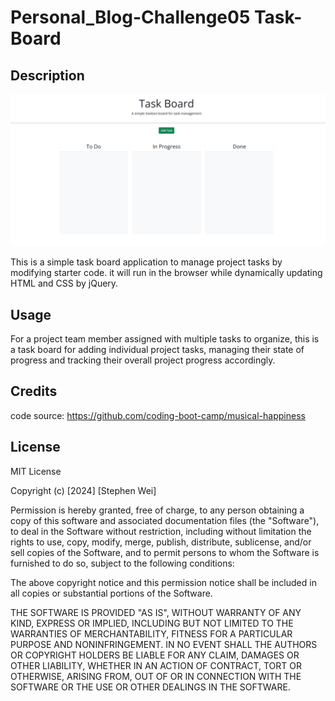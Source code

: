 # Personal_Blog-Challenge05 Task-Board


## Description
![Screenshot](assets/images/screenshot1.png)

This is a simple task board application to manage project tasks by modifying starter code. it will run in the browser while dynamically updating HTML and CSS by jQuery.

## Usage

For a project team member assigned with multiple tasks to organize, this is a task board for adding individual project tasks, managing their state of progress and tracking their overall project progress accordingly.
## Credits

code source: https://github.com/coding-boot-camp/musical-happiness


## License

MIT License

Copyright (c) [2024] [Stephen Wei]

Permission is hereby granted, free of charge, to any person obtaining a copy
of this software and associated documentation files (the "Software"), to deal
in the Software without restriction, including without limitation the rights
to use, copy, modify, merge, publish, distribute, sublicense, and/or sell
copies of the Software, and to permit persons to whom the Software is
furnished to do so, subject to the following conditions:

The above copyright notice and this permission notice shall be included in all
copies or substantial portions of the Software.

THE SOFTWARE IS PROVIDED "AS IS", WITHOUT WARRANTY OF ANY KIND, EXPRESS OR
IMPLIED, INCLUDING BUT NOT LIMITED TO THE WARRANTIES OF MERCHANTABILITY,
FITNESS FOR A PARTICULAR PURPOSE AND NONINFRINGEMENT. IN NO EVENT SHALL THE
AUTHORS OR COPYRIGHT HOLDERS BE LIABLE FOR ANY CLAIM, DAMAGES OR OTHER
LIABILITY, WHETHER IN AN ACTION OF CONTRACT, TORT OR OTHERWISE, ARISING FROM,
OUT OF OR IN CONNECTION WITH THE SOFTWARE OR THE USE OR OTHER DEALINGS IN THE
SOFTWARE.